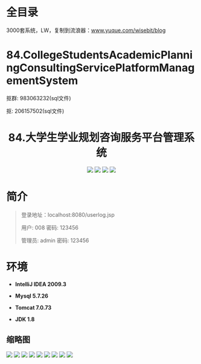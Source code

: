 # 全目录

3000套系统，LW，复制到流浪器：www.yuque.com/wisebit/blog

# 84.CollegeStudentsAcademicPlanningConsultingServicePlatformManagementSystem

<p>抠群: 983063232(sql文件)</p>
<p>抠: 206157502(sql文件)</p>

<p><h1 align="center">84.大学生学业规划咨询服务平台管理系统</h1></p>

<p align="center">
	<img src="https://img.shields.io/badge/jdk-1.8-orange.svg"/>
    <img src="https://img.shields.io/badge/servlet-1.8-lightgrey.svg"/>
    <img src="https://img.shields.io/badge/jdbc-3.x-blue.svg"/>
    <img src="https://img.shields.io/badge/jsp-3.x-blue.svg"/>
</p>

# 简介
>
> 
>
> 登录地址：localhost:8080/userlog.jsp
>
> 用户: 008   密码: 123456
>
> 管理员: admin   密码: 123456
>



# 环境

- <b>IntelliJ IDEA 2009.3</b>

- <b>Mysql 5.7.26</b>

- <b>Tomcat 7.0.73</b>

- <b>JDK 1.8</b>


## 缩略图

![](https://bitwise.oss-cn-heyuan.aliyuncs.com/2024/9/10/5d188cae-aa9f-406b-8299-bedf52f992fc.png)
![](https://bitwise.oss-cn-heyuan.aliyuncs.com/2024/9/10/2d1a26dc-af31-4e6d-b887-7bf1b5adf958.png)
![](https://bitwise.oss-cn-heyuan.aliyuncs.com/2024/9/10/bf8e3a0f-b827-43fb-8b55-c792cd2200d1.png)
![](https://bitwise.oss-cn-heyuan.aliyuncs.com/2024/9/10/9be70eac-00a8-40cf-8c35-3afa872e0064.png)
![](https://bitwise.oss-cn-heyuan.aliyuncs.com/2024/9/10/8a259cf1-7d0a-443f-a4ee-385c2555e2cc.png)
![](https://bitwise.oss-cn-heyuan.aliyuncs.com/2024/9/10/24f48840-34e6-49ba-bb21-f3d496573c9c.png)
![](https://bitwise.oss-cn-heyuan.aliyuncs.com/2024/9/10/84652fa7-8d9f-4b7d-bb16-570cd8c61cc6.png)
![](https://bitwise.oss-cn-heyuan.aliyuncs.com/2024/9/10/04662d75-20b0-4afb-a1c9-012bff5f938b.png)
![](https://bitwise.oss-cn-heyuan.aliyuncs.com/2024/9/10/d39b812f-a12f-424f-bdc2-8005a5f36623.png)


